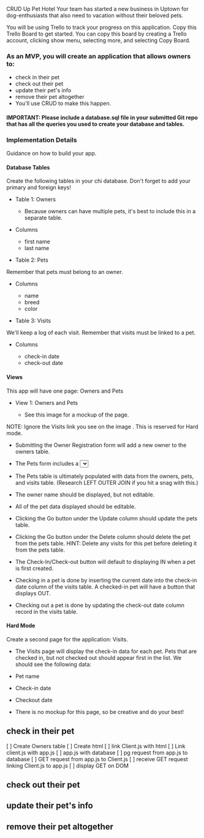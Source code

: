 CRUD Up Pet Hotel
Your team has started a new business in Uptown for dog-enthusiasts that also need to vacation without their beloved pets.

You will be using Trello to track your progress on this application. Copy this Trello Board to get started. You can copy this board by creating a Trello account, clicking show menu, selecting more, and selecting Copy Board.

### As an MVP, you will create an application that allows owners to:

* check in their pet
* check out their pet
* update their pet's info
* remove their pet altogether
* You'll use CRUD to make this happen.

#### IMPORTANT: Please include a database.sql file in your submitted Git repo that has all the queries you used to create your database and tables.

### Implementation Details
Guidance on how to build your app.

#### Database Tables

Create the following tables in your chi database. Don't forget to add your primary and foreign keys!

* Table 1: Owners

  * Because owners can have multiple pets, it's best to include this in a separate table.

* Columns

  * first name
  * last name

* Table 2: Pets

Remember that pets must belong to an owner.

* Columns

  * name
  * breed
  * color

* Table 3: Visits

We'll keep a log of each visit. Remember that visits must be linked to a pet.

* Columns

  * check-in date
  * check-out date

#### Views

This app will have one page: Owners and Pets

* View 1: Owners and Pets

  * See this image for a mockup of the page.

NOTE: Ignore the Visits link you see on the image . This is reserved for Hard mode.

* Submitting the Owner Registration form will add a new owner to the owners table.

* The Pets form includes a <select> drop-down list that needs to be populated with data from the owners table. Submitting this form will add a new pet to the pets table. HINT: In addition to displaying the name, make sure to keep track of each owner's id.

* The Pets table is ultimately populated with data from the owners, pets, and visits table. (Research LEFT OUTER JOIN if you hit a snag with this.)

* The owner name should be displayed, but not editable.

* All of the pet data displayed should be editable.

* Clicking the Go button under the Update column should update the pets table.

* Clicking the Go button under the Delete column should delete the pet from the pets table. HINT: Delete any visits for this pet before deleting it from the pets table.

* The Check-In/Check-out button will default to displaying IN when a pet is first created.

* Checking in a pet is done by inserting the current date into the check-in date column of the visits table. A checked-in pet will have a button that displays OUT.

* Checking out a pet is done by updating the check-out date column record in the visits table.

#### Hard Mode
Create a second page for the application: Visits.

* The Visits page will display the check-in data for each pet. Pets that are checked in, but not checked out should appear first in the list. We should see the following data:

* Pet name
* Check-in date
* Checkout date
* There is no mockup for this page, so be creative and do your best!

## check in their pet
 [ ]  Create Owners table
 [ ]  Create html
 [ ]  link Client.js with html
 [ ]  Link client.js with app.js
 [ ]  app.js with database
 [ ]  pg request from app.js to database
 [ ]  GET request from app.js to Client.js
 [ ]  receive GET request linking Client.js to app.js
 [ ]  display GET on DOM
## check out their pet
## update their pet's info
## remove their pet altogether
